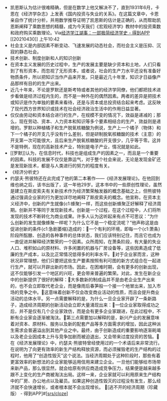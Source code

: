 - 凯恩斯认为估计很难精确，但是在数学上他又解决不了，直到1931年6月，卡恩在《经济学杂志》上发表《国内投资与失业的关系》。在这篇文章中，卡恩亲自作了统计分析，并用数学推导证明了凯恩斯的估计是正确的，从而帮助凯恩斯阐释了乘数思想的精髓，成为今天我们《宏观经济学》教材中的投资乘数和政府购买乘数理论。Via[经济学江湖事：一部极简经济学史 - 得到APP](https://www.dedao.cn/reader?id=qPKdG1m9B8MaveyJdxRzNnKYlqgVZ3k4ezwo5pL7E4m1r26kQjXDAPObGkYgJ4pN) [[20210430]] 上午10:42
- 社会主义是内部因素不断变动、飞速发展的动态社会，而社会主义是压抑、沉寂的静态社会。
- 技术创新、制度创新和人的知识创新
- 在资本主义发展的历史过程中，生产的发展主要是缺少资本和土地，人们只看到了有形资本，而忽视了无形资本，或者说，社会的生产力水平还没有准备好物质条件，所以把知识当作产品来开发。只是最近几十年里，知识才日益像产品那样有目的的生产出来。
- 近几十年来，不论是罗默还是斯考特或者其他的经济学同僚，他们都把技术进步看做是经济过程内生的，而不是一种外在的偶然因素。两者的差异是把技术或知识是作为单独的要素来看待，还是与资本或总投资结合起来考虑。这反映了现代西方世界知识或技术在社会经济政治生活中的作用日益显著。
- 仅仅由劳动和资本结合进行的生产，在规模不变的情况下，效益是递减的；那么，现在劳动、资本、人力资本和知识等多个要素相结合的生产，效益则是递增的。罗默以种植橘子和生产脱氧核糖酸为例说，生产上一个橘子（物体）和下一个橘子的开支几乎没有什么差别，但是研制脱氧核糖酸的技术（主意）的开支第一次可能很大，且后来生产脱氧核糖酸的开支很少，几乎等于零。这并不是特例，现在的高新技术产业，特别是电子产业，情况就是如此。
- [[罗默]]认为，在信息时代，科技也是组成生产的因素之一，而且是一个重要的因素。科技的发展不仅仅是靠运气，对于整个社会来说，无论是发现金矿还是发现新技术，都是与人类进行的努力的程度有关。
- 《经济分析史》
- 约瑟夫·熊彼特还在此完成了他的第二本著作——《经济发展理论》。在他回到维也纳之后，该书出版了，这一年他29岁。这本书中的一些原创性理论，虽然是建立在斯皮索夫有关新技术作为经济繁荣触发器的概念基础之上，但熊彼特通过强调企业家的行为更加详尽地阐释了斯皮索夫的概念。他宣称，在资本主义经济中，创新的产生就像{c1:蜂聚}一样，而这些创新蜂聚正好解释了经济周期。创新并不等同于发现新技术。创新是一个过程，在这个过程中，人们将所发现的技术不断转化为商业成果。许多人认为这听起来有点不可思议：“为什么创新的发生就像蜂聚一样呢？为什么它不是一个稳定流呢？”他声称这是由促进创新的条件{c1:急剧萎缩}造成的：🌱一个有利的环境，即每一个{c1:萧条}阶段所酝酿、创造的各种事件的总体状态，我们应该特别记住，而且它也成为一直促进并解释经济繁荣的一个因素。众所周知，在萧条阶段，有大量的失业人口、堆积如山的原材料、许多闲置的机器与厂房设备等，这些因素造成了低廉的生产成本，以及比正常情况低得多的利率水平。🌱对于企业家而言，这种状况非常理想，他们只要把这些生产要素按照有利可图的新方式组合在一起进行生产，就可以开辟出新的市场。因此，在困难时期，会有更多的创新出现，这不仅能够引发一个地区的兴旺，更会带来普遍的繁荣。对此，发生在新企业中的创新提供了很好的解释：🌱大多数新的制成品并不是由老企业生产出来的，也不会立即取代老企业，而是像雨后春笋般一个接一个地冒出来，加入市场的竞争之中。🌱这意味着创新不仅会改变商业活动的性质，而且会提升商业活动的总体水平。另一点需要解释的是，为什么一旦企业家开辟了一条新路子，造成经济周期的创新活动会立即大量涌现出来：🌱一位企业家取得成功之后，并不是仅有几个企业家效仿，而是会有更多企业家跟进，在此过程中，不断有企业家会逐渐被淘汰。🌱第三点需要加以解释的是，新兴产业的发展意味着对资本、原材料、服务以及新的配套产品等多方面需求的增加，因此这种派生需求会普遍溢出到其他产业之中。最终，由于创新造成的重要影响逐渐耗竭以及老企业因成本上升与竞争加剧而被迫退出，又会带来过度投资的苦恼。🌱在《经济发展理论》中，约瑟夫·熊彼特曾经使用过的一个术语后来非常流行。在说明为了向更有效率的新生产结构释放资源，而必须摧毁老的生产结构的过程时，他用了“创造性毁灭”这个说法。当经济周期处于这种阶段时，那些有着更富效率的新想法的企业家能够运用信用来建立企业。一旦他们能够给市场带来新产品，那么很显然，就会给原有供应商造成竞争压力，结果便是越来越多跟不上变化的生产商被淘汰出局。这样一来，企业家就可以利用原来生产结构中的厂房、办公地点以及雇员。如果这种创造性毁灭的过程没有发生，那么经济就不会快速增长，或者根本就不会出现增长。 🦩[逃不开的经济周期（珍藏版） - 得到APP]#[[srs/cloze]](https://www.dedao.cn/ebook/reader?id=z4R9BQ7pP4ZEaXYkx8KvRdljeyqo608dgN01m2bMAO9NnDL7gBGQr5VzJqrvmEVN)
